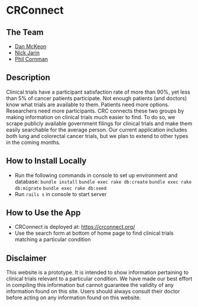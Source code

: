 # CRConnect

## The Team

* [Dan McKeon](https://github.com/danmckeon)
* [Nick Jarin](https://github.com/njarin)
* [Phil Cornman](https://github.com/pjc5108)

## Description

Clinical trials have a participant satisfaction rate of more than 90%, yet less than 5% of cancer patients participate. Not enough patients (and doctors) know what trials are available to them. Patients need more options. Researchers need more participants. CRC connects these two groups by making information on clinical trials much easier to find. To do so, we scrape publicly available government filings for clinical trials and make them easily searchable for the average person. Our current application includes both lung and colorectal cancer trials, but we plan to extend to other types in the coming months.

## How to Install Locally

* Run the following commands in console to set up environment and database:
`bundle install`
`bundle exec rake db:create`
`bundle exec rake db:migrate`
`bundle exec rake db:seed`
* Run `rails s` in console to start server

## How to Use the App

* CRConnect is deployed at: https://crconnect.org/
* Use the search form at bottom of home page to find clinical trials matching a particular condition

## Disclaimer

This website is a prototype. It is intended to show information pertaining to clinical trials relevant to a particular condition. We have made our best effort in compiling this information but cannot guarantee the validity of any information found on this site. Users should always consult their doctor before acting on any information found on this website.
